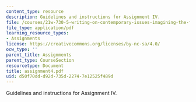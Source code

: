 ```yaml
---
content_type: resource
description: Guidelines and instructions for Assignment IV.
file: /courses/21w-730-5-writing-on-contemporary-issues-imagining-the-future-fall-2007/d50f70ddd92d735d22747e12525f489d_assignment4.pdf
file_type: application/pdf
learning_resource_types:
- Assignments
license: https://creativecommons.org/licenses/by-nc-sa/4.0/
ocw_type: ''
parent_title: Assignments
parent_type: CourseSection
resourcetype: Document
title: assignment4.pdf
uid: d50f70dd-d92d-735d-2274-7e12525f489d
---
```

Guidelines and instructions for Assignment IV.